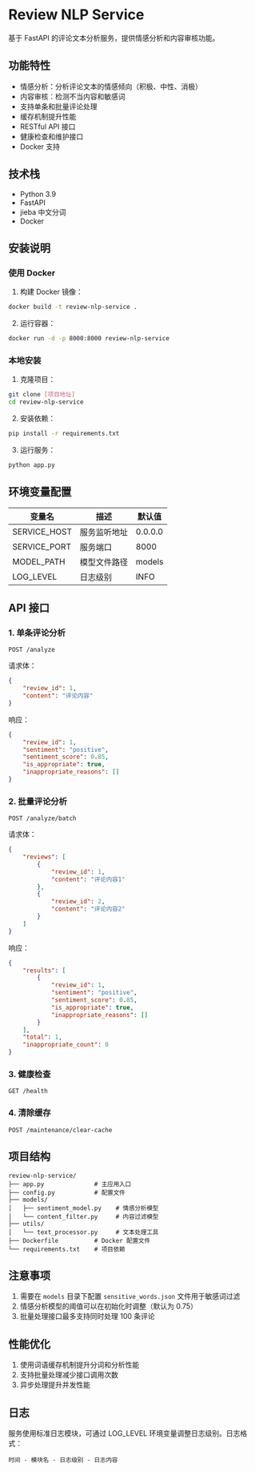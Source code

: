 # Review NLP Service

基于 FastAPI 的评论文本分析服务，提供情感分析和内容审核功能。

## 功能特性

- 情感分析：分析评论文本的情感倾向（积极、中性、消极）
- 内容审核：检测不当内容和敏感词
- 支持单条和批量评论处理
- 缓存机制提升性能
- RESTful API 接口
- 健康检查和维护接口
- Docker 支持

## 技术栈

- Python 3.9
- FastAPI
- jieba 中文分词
- Docker

## 安装说明

### 使用 Docker

1. 构建 Docker 镜像：
```bash
docker build -t review-nlp-service .
```

2. 运行容器：
```bash
docker run -d -p 8000:8000 review-nlp-service
```

### 本地安装

1. 克隆项目：
```bash
git clone [项目地址]
cd review-nlp-service
```

2. 安装依赖：
```bash
pip install -r requirements.txt
```

3. 运行服务：
```bash
python app.py
```

## 环境变量配置

| 变量名 | 描述 | 默认值 |
|--------|------|--------|
| SERVICE_HOST | 服务监听地址 | 0.0.0.0 |
| SERVICE_PORT | 服务端口 | 8000 |
| MODEL_PATH | 模型文件路径 | models |
| LOG_LEVEL | 日志级别 | INFO |

## API 接口

### 1. 单条评论分析

```
POST /analyze
```

请求体：
```json
{
    "review_id": 1,
    "content": "评论内容"
}
```

响应：
```json
{
    "review_id": 1,
    "sentiment": "positive",
    "sentiment_score": 0.85,
    "is_appropriate": true,
    "inappropriate_reasons": []
}
```

### 2. 批量评论分析

```
POST /analyze/batch
```

请求体：
```json
{
    "reviews": [
        {
            "review_id": 1,
            "content": "评论内容1"
        },
        {
            "review_id": 2,
            "content": "评论内容2"
        }
    ]
}
```

响应：
```json
{
    "results": [
        {
            "review_id": 1,
            "sentiment": "positive",
            "sentiment_score": 0.85,
            "is_appropriate": true,
            "inappropriate_reasons": []
        }
    ],
    "total": 1,
    "inappropriate_count": 0
}
```

### 3. 健康检查

```
GET /health
```

### 4. 清除缓存

```
POST /maintenance/clear-cache
```

## 项目结构

```
review-nlp-service/
├── app.py              # 主应用入口
├── config.py           # 配置文件
├── models/
│   ├── sentiment_model.py    # 情感分析模型
│   └── content_filter.py     # 内容过滤模型
├── utils/
│   └── text_processor.py     # 文本处理工具
├── Dockerfile          # Docker 配置文件
└── requirements.txt    # 项目依赖
```

## 注意事项

1. 需要在 `models` 目录下配置 `sensitive_words.json` 文件用于敏感词过滤
2. 情感分析模型的阈值可以在初始化时调整（默认为 0.75）
3. 批量处理接口最多支持同时处理 100 条评论

## 性能优化

1. 使用词语缓存机制提升分词和分析性能
2. 支持批量处理减少接口调用次数
3. 异步处理提升并发性能

## 日志

服务使用标准日志模块，可通过 LOG_LEVEL 环境变量调整日志级别。日志格式：
```
时间 - 模块名 - 日志级别 - 日志内容
```

